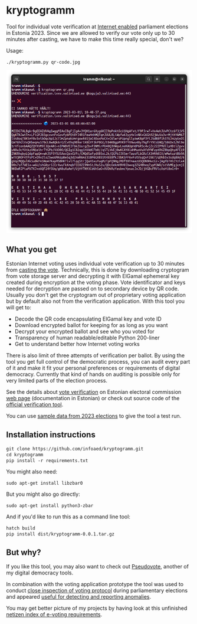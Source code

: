 # kryptogramm

Tool for individual vote verification at [Internet enabled](https://github.com/vvk-ehk/ivxv) parliament elections in Estonia 2023. Since we are allowed to verify our vote only up to 30 minutes after casting, we have to make this time really special, don't we?

Usage:

```
./kryptogramm.py qr-code.jpg
```

![Running the tool](demo.png)

## What you get

Estonian Internet voting uses individual vote verification up to 30 minutes from [casting the vote](https://youtu.be/GuKiJKL4WdI). Technically, this is done by downloading cryptogram from vote storage server and decrypting it with ElGamal ephemeral key created during encryption at the voting phase. Vote identificator and keys needed for decryption are passed on to secondary device by QR code. Usually you don't get the cryptogram out of proprietary voting application but by default also not from the verification application. With this tool you will get to:

* Decode the QR code encapsulating ElGamal key and vote ID
* Download encrypted ballot for keeping for as long as you want
* Decrypt your encrypted ballot and see who you voted for
* Transparency of human readable/editable Python 200-liner
* Get to understand better how Internet voting works

There is also limit of three attempts of verification per ballot. By using the tool you get full control of the democratic process, you can audit every part of it and make it fit your personal preferences or requirements of digital democracy. Currently that kind of hands on auditing is possible only for very limited parts of the election process.

See the details about [vote verification](https://www.valimised.ee/et/e-haaletamine/e-haaletamisest-lahemalt/haaletamise-kontroll-nutitelefoniga) on Estonian electoral commission [web page](https://www.valimised.ee/et/e-haaletamine/dokumendid) (documentation in Estonian) or check out source code of the [official verification tool](https://github.com/vvk-ehk/ivotingverification).

You can use [sample data from 2023 elections](data) to give the tool a test run.

## Installation instructions

```
git clone https://github.com/infoaed/kryptogramm.git
cd kryptogramm
pip install -r requirements.txt
```

You might also need:

```
sudo apt-get install libzbar0
```

But you might also go directly:

```
sudo apt-get install python3-zbar
```

And if you'd like to run this as a command line tool:

```
hatch build
pip install dist/kryptogramm-0.0.1.tar.gz
```
## But why?

If you like this tool, you may also want to check out [Pseudovote](https://github.com/infoaed/pseudovote), another of my digital democracy tools.

In combination with the voting application prototype the tool was used to conduct [close inspection of voting protocol](https://gafgaf.infoaed.ee/en/posts/perils-of-electronic-voting/#independent-vote-verification-tool) during parliamentary elections and appeared [useful for detecting and reporting anomalies](https://infoaed.ee/ballot2023).

You may get better picture of my projects by having look at this unfinished [netizen index of e-voting requirements](https://debriif.infoaed.ee/docs/draft-list/).
